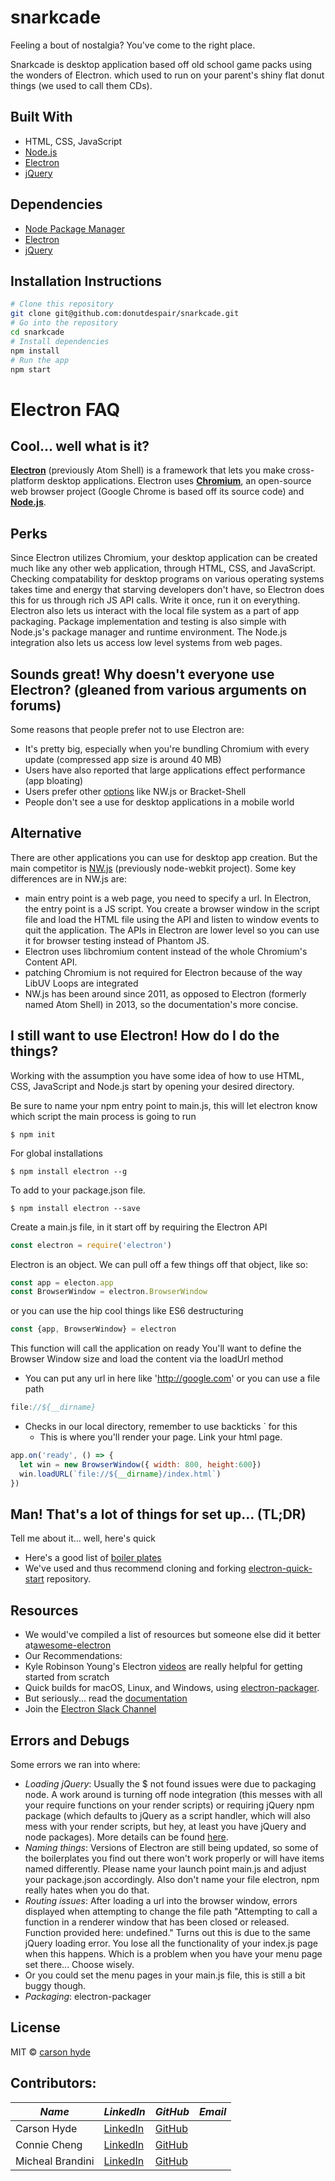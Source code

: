 # snarkcade

Feeling a bout of nostalgia? You've come to the right place.

Snarkcade is desktop application based off old school game packs using the wonders of Electron.
which used to run on your parent's shiny flat donut things (we used to call them CDs).

## Built With
+ HTML, CSS, JavaScript
+ [Node.js](https://nodejs.org/en/)
+ [Electron](http://electron.atom.io/)
+ [jQuery](https://jquery.com/)

## Dependencies
+ [Node Package Manager](https://www.npmjs.com/)
+ [Electron](http://electron.atom.io/)
+ [jQuery](https://www.npmjs.com/package/jquery)

## Installation Instructions

```bash
# Clone this repository
git clone git@github.com:donutdespair/snarkcade.git
# Go into the repository
cd snarkcade
# Install dependencies
npm install
# Run the app
npm start
```

Electron FAQ
======

## Cool... well what is it?

**[Electron](http://electron.atom.io/)** (previously Atom Shell) is a framework that lets you make cross-platform desktop applications. Electron uses **[Chromium](https://www.chromium.org/)**, an open-source web browser project (Google Chrome is based off its source code) and **[Node.js](https://nodejs.org/en/)**.

## Perks
Since Electron utilizes Chromium, your desktop application can be created much like any other web application, through HTML, CSS, and JavaScript. Checking compatability for desktop programs on various operating systems takes time and energy that starving developers don't have, so Electron does this for us through rich JS API calls. Write it once, run it on everything. Electron also lets us interact with the local file system as a part of app packaging. Package implementation and testing is also simple with Node.js's package manager and runtime environment. The Node.js integration also lets us access low level systems from web pages.

## Sounds great! Why doesn't everyone use Electron? (gleaned from various arguments on forums)
Some reasons that people prefer not to use Electron are:
+ It's pretty big, especially when you're bundling Chromium with every update (compressed app size is around 40 MB)
+ Users have also reported that large applications effect performance (app bloating)
+ Users prefer other [options](http://stackoverflow.com/questions/23731517/what-are-the-functional-differences-between-nw-js-brackets-shell-and-electron) like NW.js or Bracket-Shell
+ People don't see a use for desktop applications in a mobile world

Alternative
------
There are other applications you can use for desktop app creation. But the main competitor is [NW.js](https://nwjs.io/) (previously node-webkit project).
Some key differences are in NW.js are:
+ main entry point is a web page, you need to specify a url. In Electron, the entry point is a JS script. You create a browser window in the script file and load the HTML file using the API and listen to window events to quit the application. The APIs in Electron are lower level so you can use it for browser testing instead of Phantom JS.
+ Electron uses libchromium content instead of the whole Chromium's Content API.
+ patching Chromium is not required for Electron because of the way LibUV Loops are integrated
+ NW.js has been around since 2011, as opposed to Electron (formerly named Atom Shell) in 2013, so the documentation's more concise.

I still want to use Electron! How do I do the things?
------

Working with the assumption you have some idea of how to use HTML, CSS, JavaScript and Node.js start by opening your desired directory.

Be sure to name your npm entry point to main.js, this will let electron know which script the main process is going to run
```
$ npm init
```

For global installations
```
$ npm install electron --g
```

To add to your package.json file.
```
$ npm install electron --save
```

Create a main.js file, in it start off by requiring the Electron API
```javascript
const electron = require('electron')
```

Electron is an object. We can pull off a few things off that object, like so:
```javascript
const app = electon.app
const BrowserWindow = electron.BrowserWindow
```
or you can use the hip cool things like ES6 destructuring
```javascript
const {app, BrowserWindow} = electron
```

This function will call the application on ready
You'll want to define the Browser Window size and load the content via the loadUrl method

+ You can put any url in here like 'http://google.com' or you can use a file path
```javascript
file://${__dirname}
```
+ Checks in our local directory, remember to use backticks ` for this
	 + This is where you'll render your page. Link your html page.

```javascript
app.on('ready', () => {
  let win = new BrowserWindow({ width: 800, height:600})
  win.loadURL(`file://${__dirname}/index.html`)
})
```

Man! That's a lot of things for set up... (TL;DR)
------
Tell me about it... well, here's quick
+ Here's a good list of [boiler plates](http://electron.atom.io/community/#boilerplates)
+ We've used and thus recommend cloning and forking [electron-quick-start](https://github.com/electron/electron-quick-start) repository.

Resources
------
+ We would've compiled a list of resources but someone else did it better at[awesome-electron](https://github.com/sindresorhus/awesome-electron)
+ Our Recommendations:
 + Kyle Robinson Young's Electron [videos](https://www.youtube.com/user/kylerobinsonyoung/search?query=electron) are really helpful for getting started from scratch
 + Quick builds for macOS, Linux, and Windows, using [electron-packager](https://github.com/electron-userland/electron-packager).
 + But seriously... read the [documentation](http://electron.atom.io/docs/all/)
 + Join the [Electron Slack Channel](http://atom-slack.herokuapp.com/)

Errors and Debugs
------
Some errors we ran into where:
+ *Loading jQuery*: Usually the $ not found issues were due to packaging node. A work around is turning off node integration (this messes with all your require functions on your render scripts) or requiring jQuery npm package (which defaults to jQuery as a script handler, which will also mess with your render scripts, but hey, at least you have jQuery and node packages). More details can be found [here](http://stackoverflow.com/questions/32621988/electron-jquery-is-not-defined).
+ *Naming things*: Versions of Electron are still being updated, so some of the boilerplates you find out there won't work properly or will have items named differently. Please name your launch point main.js and adjust your package.json accordingly. Also don't name your file electron, npm really hates when you do that.
+ *Routing issues*: After loading a url into the browser window, errors displayed when attempting to change the file path "Attempting to call a function in a renderer window that has been closed or released. Function provided here: undefined." Turns out this is due to the same jQuery loading error. You lose all the functionality of your index.js page when this happens. Which is a problem when you have your menu page set there... Choose wisely.
 + Or you could set the menu pages in your main.js file, this is still a bit buggy though.
+ *Packaging*: electron-packager

## License

MIT © [carson hyde](https://github.com/donutdespair/snarkcade)

## Contributors:
**_Name_** | **_LinkedIn_** | **_GitHub_** | **_Email_**
---------| -------------|------------|------------
Carson Hyde | [LinkedIn](https://www.linkedin.com/in/carsonmhyde) | [GitHub](https://github.com/donutdespair) |
Connie Cheng | [LinkedIn](https://www.linkedin.com/in/ccheng52) | [GitHub](https://github.com/Ccheng26/) |
Micheal Brandini | [LinkedIn](https://www.linkedin.com/in/) | [GitHub](https://github.com/) |
